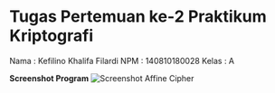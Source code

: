 # Tugas Pertemuan ke-2 Praktikum Kriptografi
Nama    : Kefilino Khalifa Filardi
NPM     : 140810180028
Kelas   : A

**Screenshot Program**
![Screenshot Affine Cipher](https://cdn.discordapp.com/attachments/733341377924169739/757253297630478476/ss.jpg)